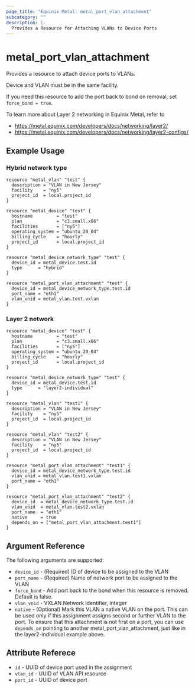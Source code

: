 ```yaml
---
page_title: "Equinix Metal: metal_port_vlan_attachment"
subcategory: ""
description: |-
  Provides a Resource for Attaching VLANs to Device Ports
---
```


# metal_port_vlan_attachment

Provides a resource to attach device ports to VLANs.

Device and VLAN must be in the same facility.

If you need this resource to add the port back to bond on removal, set `force_bond = true`.

To learn more about Layer 2 networking in Equinix Metal, refer to

* <https://metal.equinix.com/developers/docs/networking/layer2/>
* <https://metal.equinix.com/developers/docs/networking/layer2-configs/>

## Example Usage

### Hybrid network type

```hcl
resource "metal_vlan" "test" {
  description = "VLAN in New Jersey"
  facility    = "ny5"
  project_id  = local.project_id
}

resource "metal_device" "test" {
  hostname         = "test"
  plan             = "c3.small.x86"
  facilities       = ["ny5"]
  operating_system = "ubuntu_20_04"
  billing_cycle    = "hourly"
  project_id       = local.project_id
}

resource "metal_device_network_type" "test" {
  device_id = metal_device.test.id
  type      = "hybrid"
}

resource "metal_port_vlan_attachment" "test" {
  device_id = metal_device_network_type.test.id
  port_name = "eth1"
  vlan_vnid = metal_vlan.test.vxlan
}

```

### Layer 2 network

```hcl
resource "metal_device" "test" {
  hostname         = "test"
  plan             = "c3.small.x86"
  facilities       = ["ny5"]
  operating_system = "ubuntu_20_04"
  billing_cycle    = "hourly"
  project_id       = local.project_id
}

resource "metal_device_network_type" "test" {
  device_id = metal_device.test.id
  type      = "layer2-individual"
}

resource "metal_vlan" "test1" {
  description = "VLAN in New Jersey"
  facility    = "ny5"
  project_id  = local.project_id
}

resource "metal_vlan" "test2" {
  description = "VLAN in New Jersey"
  facility    = "ny5"
  project_id  = local.project_id
}

resource "metal_port_vlan_attachment" "test1" {
  device_id = metal_device_network_type.test.id
  vlan_vnid = metal_vlan.test1.vxlan
  port_name = "eth1"
}

resource "metal_port_vlan_attachment" "test2" {
  device_id  = metal_device_network_type.test.id
  vlan_vnid  = metal_vlan.test2.vxlan
  port_name  = "eth1"
  native     = true
  depends_on = ["metal_port_vlan_attachment.test1"]
}
```

## Argument Reference

The following arguments are supported:

* `device_id` - (Required) ID of device to be assigned to the VLAN
* `port_name` - (Required) Name of network port to be assigned to the VLAN
* `force_bond` - Add port back to the bond when this resource is removed. Default is false.
* `vlan_vnid` - VXLAN Network Identifier, integer
* `native` - (Optional) Mark this VLAN a native VLAN on the port. This can be used only if this assignment assigns second or further VLAN to the port. To ensure that this attachment is not first on a port, you can use `depends_on` pointing to another metal_port_vlan_attachment, just like in the layer2-individual example above.

## Attribute Referece

* `id` - UUID of device port used in the assignment
* `vlan_id` - UUID of VLAN API resource
* `port_id` - UUID of device port
